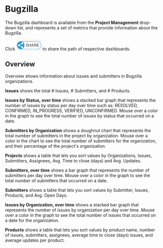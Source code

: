# Bugzilla

The Bugzilla dashboard is available from the **Project Management** drop-down list, and represents a set of metrics that provide information about the Bugzilla. 

Click ![](../../../../.gitbook/assets/share-icon.png) to share the path of respective dashboards.

## Overview <a id="Bugzilla-Bugzilla&gt;Overview"></a>

Overview shows information about issues and submitters in Bugzilla organizations.

**Issues** shows the total \# Issues, \# Submitters, and \# Products.

**Issues by Status, over time** shows a stacked bar graph that represents the number of issues by status per day over time such as: RESOLVED, CONFIRMED, IN\_PROGRESS, VERIFIED, UNCONFIRMED. Mouse over a color in the graph to see the total number of issues by status that occurred on a date.

**Submitters by Organization** shows a doughnut chart that represents the total number of submitters in the project by organization. Mouse over a color in the chart to see the total number of submitters for the organization, and their percentage of the project's organization.

**Projects** shows a table that lets you sort values by Organizations, Issues, Submitters, Assignees, Avg. Time to close \(days\) and Avg. Updates.

**Submitters, over time** shows a bar graph that represents the number of submitters per day over time. Mouse over a color in the graph to see the total number of submitters that occurred on a date.

**Submitters** shows a table that lets you sort values by Submitter, Issues, Products, and Avg. Open Days.

**Issues by Organization, over time** shows a stacked bar graph that represents the number of issues by organization per day over time. Mouse over a color in the graph to see the total number of issues that occurred on a date for the organization.

**Products** shows a table that lets you sort values by product name, number of issues, submitters, assignees, average time to close \(days\) issues, and average updates per product.

